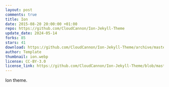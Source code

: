 ```yaml
---
layout: post
comments: true
title: Ion
date: 2015-08-20 20:00:00 +01:00
repo: https://github.com/CloudCannon/Ion-Jekyll-Theme
update_date: 2024-05-14
forks: 85
stars: 41
download: https://github.com/CloudCannon/Ion-Jekyll-Theme/archive/master.zip
author: Template
thumbnail: ion.webp
license: CC-BY-3.0
license_link: https://github.com/CloudCannon/Ion-Jekyll-Theme/blob/master/LICENSE.txt
---
```


Ion theme.
